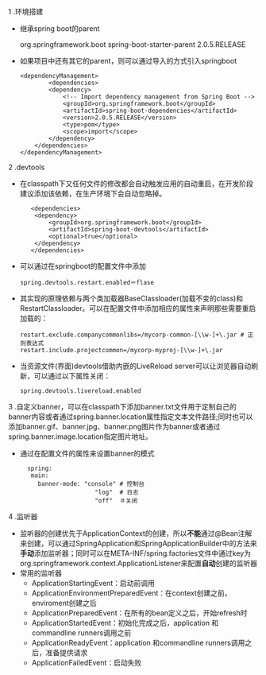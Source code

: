 1 .环境搭建
  
   - 继承spring boot的parent
  
        <parent>
                <groupId>org.springframework.boot</groupId>
                <artifactId>spring-boot-starter-parent</artifactId>
                <version>2.0.5.RELEASE</version>
        </parent>
  - 如果项目中还有其它的parent，则可以通过导入的方式引入springboot
  
        <dependencyManagement>
        		<dependencies>
        		<dependency>
        			<!-- Import dependency management from Spring Boot -->
        			<groupId>org.springframework.boot</groupId>
        			<artifactId>spring-boot-dependencies</artifactId>
        			<version>2.0.5.RELEASE</version>
        			<type>pom</type>
        			<scope>import</scope>
        		</dependency>
        	</dependencies>
        </dependencyManagement>
  
2 .devtools
    
  - 在classpath下又任何文件的修改都会自动触发应用的自动重启，在开发阶段建议添加该依赖，在生产环境下会自动忽略掉。
   
	       <dependencies>
	        <dependency>
	            <groupId>org.springframework.boot</groupId>
	            <artifactId>spring-boot-devtools</artifactId>
	            <optional>true</optional>
	        </dependency>
	       </dependencies>
  - 可以通过在springboot的配置文件中添加
        
    	spring.devtools.restart.enabled＝flase
  - 其实现的原理依赖与两个类加载器BaseClassloader(加载不变的class)和RestartClassloader。可以在配置文件中添加相应的属性来声明那些需要重启加载的：
   
	    restart.exclude.companycommonlibs=/mycorp-common-[\\w-]+\.jar # 正则表达式
	    restart.include.projectcommon=/mycorp-myproj-[\\w-]+\.jar
  - 当资源文件(界面)devtools借助内嵌的LiveReload server可以让浏览器自动刷新，可以通过以下属性关闭：
   
    	spring.devtools.livereload.enabled

3 .自定义banner，可以在classpath下添加banner.txt文件用于定制自己的banner内容或者通过spring.banner.location属性指定文本文件路径;同时也可以添加banner.gif、banner.jpg、banner.png图片作为banner或者通过spring.banner.image.location指定图片地址。
 
 - 通过在配置文件的属性来设置banner的模式

	 	 spring:
		  main:
		    banner-mode: "console" # 控制台 
		    				"log"  # 日志
		    				"off"  ＃关闭

4 .监听器
  
  - 监听器的创建优先于ApplicationContext的创建，所以**不能**通过@Bean注解来创建，可以通过SpringApplication和SpringApplicationBuilder中的方法来**手动**添加监听器；同时可以在META-INF/spring.factories文件中通过key为org.springframework.context.ApplicationListener来配置**自动**创建的监听器 
  - 常用的监听器
  	- ApplicationStartingEvent：启动前调用
  	- ApplicationEnvironmentPreparedEvent：在context创建之前，enviroment创建之后
  	- ApplicationPreparedEvent：在所有的bean定义之后，开始refresh时
  	- ApplicationStartedEvent：初始化完成之后，application 和commandline runners调用之前
  	- ApplicationReadyEvent：application 和commandline runners调用之后，准备提供请求
  	- ApplicationFailedEvent：启动失败